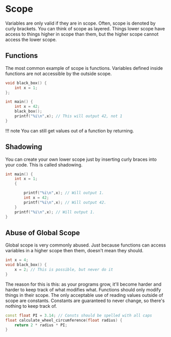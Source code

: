# Scope

Variables are only valid if they are in scope. Often, scope is denoted by curly brackets. You can think of scope as layered. Things lower scope have access to things higher in scope than them, but the higher scope cannot access the lower scope.

## Functions

The most common example of scope is functions. Variables defined inside functions are not accessible by the outside scope.

```cpp
void black_box() {
    int x = 1;
};

int main() {
    int x = 42;
    black_box();
    printf("%i\n",x); // This will output 42, not 1
}
```

<!-- prettier-ignore -->
!!! note
     You can still get values out of a function by returning.

## Shadowing

You can create your own lower scope just by inserting curly braces into your code. This is called shadowing.

```cpp
int main() {
    int x = 1;
    {

        printf("%i\n",x); // Will output 1.
        int x = 42;
        printf("%i\n",x); // Will output 42.
    }
    printf("%i\n",x); // Will output 1.
}
```

## Abuse of Global Scope

Global scope is very commonly abused. Just because functions can access variables in a higher scope then them, doesn't mean they should.

```cpp
int x = 4;
void black_box() {
    x = 2; // This is possible, but never do it
}
```

The reason for this is this: as your programs grow, it'll become harder and harder to keep track of what modifies what. Functions should only modify things in their scope. The only acceptable use of reading values outside of scope are constants. Constants are guaranteed to never change, so there's nothing to keep track of.

```cpp
const float PI = 3.14; // Consts should be spelled with all caps
float calculate_wheel_circumference(float radius) {
    return 2 * radius * PI;
}
```
